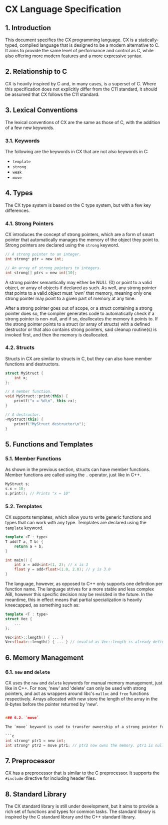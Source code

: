 # CX Language Specification

## 1. Introduction

This document specifies the CX programming language. CX is a statically-typed, compiled language that is designed to be a modern alternative to C. It aims to provide the same level of performance and control as C, while also offering more modern features and a more expressive syntax.

## 2. Relationship to C

CX is heavily inspired by C and, in many cases, is a superset of C. Where this specification does not explicitly differ from the C11 standard, it should be assumed that CX follows the C11 standard.

## 3. Lexical Conventions

The lexical conventions of CX are the same as those of C, with the addition of a few new keywords.

### 3.1. Keywords

The following are the keywords in CX that are not also keywords in C:

*   `template`
*   `strong`
*   `weak`
*   `move`

## 4. Types

The CX type system is based on the C type system, but with a few key differences.

### 4.1. Strong Pointers

CX introduces the concept of strong pointers, which are a form of smart pointer that automatically manages the memory of the object they point to. Strong pointers are declared using the `strong` keyword.

```c
// A strong pointer to an integer.
int strong* ptr = new int;

// An array of strong pointers to integers.
int strong[] ptrs = new int[10];
```

A strong pointer semantically may either be NULL (0) or point to a valid object, or array of objects if declared as such. As well,
any strong pointer that points to a valid object must 'own' that memory, meaning only one strong pointer may point to a given part
of memory at any time. 

After a strong pointer goes out of scope, or a struct containing a strong pointer does so, the compiler generates code to automatically
check if a strong pointer is non-null, and if so, deallocates the memory it points to. If the strong pointer points to a struct (or array of structs) with
a defined destructor or that also contains strong pointers, said cleanup routine(s) is invoked first, and then the memory is deallocated.

### 4.2. Structs

Structs in CX are similar to structs in C, but they can also have member functions and destructors.

```c++
struct MyStruct {
    int x;
};

// A member function.
void MyStruct::print(this) {
    printf("x = %d\n", this->x);
}

// A destructor.
~MyStruct(this) {
    printf("MyStruct destructor\n");
}
```

## 5. Functions and Templates

### 5.1. Member Functions

As shown in the previous section, structs can have member functions. Member functions are called using the `.` operator, just like in C++.

```c
MyStruct s;
s.x = 10;
s.print(); // Prints "x = 10"
```

### 5.2. Templates

CX supports templates, which allow you to write generic functions and types that can work with any type. Templates are declared using the `template` keyword.

```c++
template <T : type>
T add(T a, T b) {
    return a + b;
}

int main() {
    int x = add<int>(1, 2); // x is 3
    float y = add<float>(1.0, 2.0); // y is 3.0
}
```

The language, however, as opposed to C++ only supports one definition per function name. The language strives for a more
stable and less complex ABI, however this specific decision may be revisited in the future. In the meantime, this in effect 
means that partial specialization is heavily kneecapped, as something such as:

```c++
template <T : type>
struct Vec {
    ...
};

Vec<int>::length() { ... }
Vec<float>::length() { ... } // invalid as Vec::length is already defined, templates do not currently mangle their own name identifiers.
```

## 6. Memory Management

### 6.1. `new` and `delete`

CX uses the `new` and `delete` keywords for manual memory management, just like in C++. For now, 'new' and 'delete' can only be used
with strong pointers, and act as wrappers around libc's `malloc` and `free` functions respectively. Arrays allocated with new store
the length of the array in the 8-bytes before the pointer returned by 'new'.

```c

### 6.2. `move`

The `move` keyword is used to transfer ownership of a strong pointer from one variable to another.

```c
int strong* ptr1 = new int;
int strong* ptr2 = move ptr1; // ptr2 now owns the memory, ptr1 is null.
```

## 7. Preprocessor

CX has a preprocessor that is similar to the C preprocessor. It supports the `#include` directive for including header files.

## 8. Standard Library

The CX standard library is still under development, but it aims to provide a rich set of functions and types for common tasks. The standard library is inspired by the C standard library and the C++ standard library.

```
